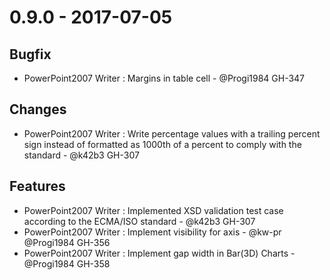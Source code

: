# 0.9.0 - 2017-07-05

## Bugfix
- PowerPoint2007 Writer : Margins in table cell - @Progi1984 GH-347

## Changes
- PowerPoint2007 Writer : Write percentage values with a trailing percent sign instead of formatted as 1000th of a percent to comply with the standard - @k42b3 GH-307

## Features
- PowerPoint2007 Writer : Implemented XSD validation test case according to the ECMA/ISO standard - @k42b3 GH-307
- PowerPoint2007 Writer : Implement visibility for axis - @kw-pr @Progi1984 GH-356
- PowerPoint2007 Writer : Implement gap width in Bar(3D) Charts - @Progi1984 GH-358